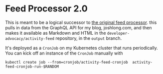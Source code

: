 # Feed Processor 2.0

This is meant to be a logical successor to [the original feed processor](https://github.com/developer-advocacy/feed-processor). this pulls in data from the GraphQL API for my blog, joshlong.com, and then makes it available as Markdown and HTML in the `developer-advocacy/activity-feed` repository, in the `output` branch.  


It's deployed as a `CronJob` on my Kubernetes cluster that runs periodically. You can kick off an instance of the `CronJob` manually with 

```shell
kubectl create job --from=cronjob/activity-feed-cronjob  activity-feed-cronjob-run-$RANDOM
```

